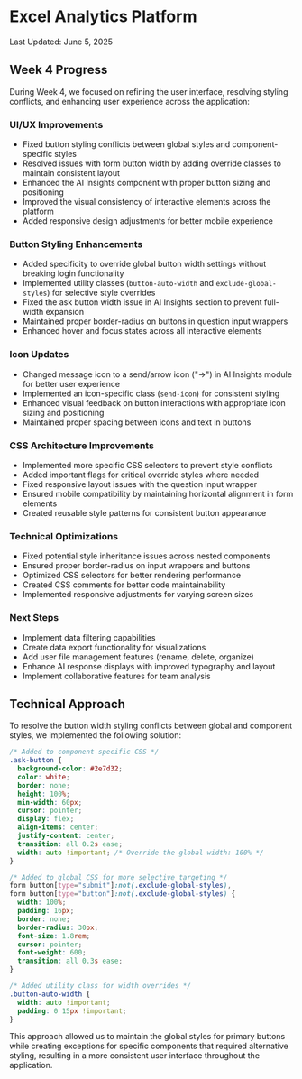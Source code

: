 # Excel Analytics Platform

Last Updated: June 5, 2025

## Week 4 Progress

During Week 4, we focused on refining the user interface, resolving styling conflicts, and enhancing user experience across the application:

### UI/UX Improvements
- Fixed button styling conflicts between global styles and component-specific styles
- Resolved issues with form button width by adding override classes to maintain consistent layout
- Enhanced the AI Insights component with proper button sizing and positioning
- Improved the visual consistency of interactive elements across the platform
- Added responsive design adjustments for better mobile experience

### Button Styling Enhancements
- Added specificity to override global button width settings without breaking login functionality
- Implemented utility classes (`button-auto-width` and `exclude-global-styles`) for selective style overrides
- Fixed the ask button width issue in AI Insights section to prevent full-width expansion
- Maintained proper border-radius on buttons in question input wrappers
- Enhanced hover and focus states across all interactive elements

### Icon Updates
- Changed message icon to a send/arrow icon ("→") in AI Insights module for better user experience
- Implemented an icon-specific class (`send-icon`) for consistent styling
- Enhanced visual feedback on button interactions with appropriate icon sizing and positioning
- Maintained proper spacing between icons and text in buttons

### CSS Architecture Improvements
- Implemented more specific CSS selectors to prevent style conflicts
- Added important flags for critical override styles where needed
- Fixed responsive layout issues with the question input wrapper
- Ensured mobile compatibility by maintaining horizontal alignment in form elements
- Created reusable style patterns for consistent button appearance

### Technical Optimizations
- Fixed potential style inheritance issues across nested components
- Ensured proper border-radius on input wrappers and buttons
- Optimized CSS selectors for better rendering performance
- Created CSS comments for better code maintainability
- Implemented responsive adjustments for varying screen sizes

### Next Steps
- Implement data filtering capabilities
- Create data export functionality for visualizations
- Add user file management features (rename, delete, organize)
- Enhance AI response displays with improved typography and layout
- Implement collaborative features for team analysis

## Technical Approach

To resolve the button width styling conflicts between global and component styles, we implemented the following solution:

```css
/* Added to component-specific CSS */
.ask-button {
  background-color: #2e7d32;
  color: white;
  border: none;
  height: 100%;
  min-width: 60px;
  cursor: pointer;
  display: flex;
  align-items: center;
  justify-content: center;
  transition: all 0.2s ease;
  width: auto !important; /* Override the global width: 100% */
}

/* Added to global CSS for more selective targeting */
form button[type="submit"]:not(.exclude-global-styles), 
form button[type="button"]:not(.exclude-global-styles) {
  width: 100%;
  padding: 16px;
  border: none;
  border-radius: 30px;
  font-size: 1.8rem;
  cursor: pointer;
  font-weight: 600;
  transition: all 0.3s ease;
}

/* Added utility class for width overrides */
.button-auto-width {
  width: auto !important;
  padding: 0 15px !important;
}
```

This approach allowed us to maintain the global styles for primary buttons while creating exceptions for specific components that required alternative styling, resulting in a more consistent user interface throughout the application.
